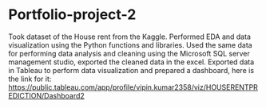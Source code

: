 # Portfolio-project-2
Took dataset of the House rent from the Kaggle.
Performed EDA and data visualization using the Python functions and libraries.
Used the same data for performing data analysis and cleaning using the Microsoft SQL server management studio, exported the cleaned data in the excel.
Exported data in Tableau to perform data visualization and prepared a dashboard, here is the link for it: https://public.tableau.com/app/profile/vipin.kumar2358/viz/HOUSERENTPREDICTION/Dashboard2
